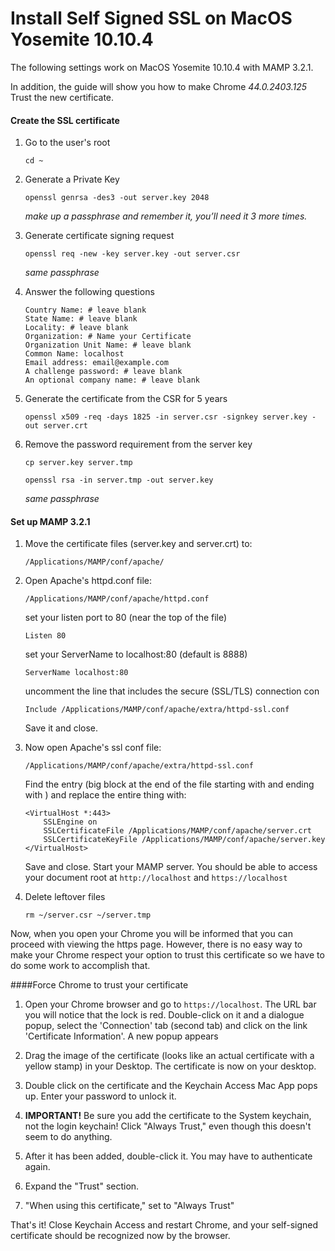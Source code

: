 # Install Self Signed SSL on MacOS Yosemite 10.10.4

The following settings work on MacOS Yosemite 10.10.4 with MAMP 3.2.1.

In addition, the guide will show you how to make Chrome *44.0.2403.125* Trust the new certificate.

#### Create the SSL certificate

1. Go to the user's root

    ```cd ~```

2. Generate a Private Key

    ```openssl genrsa -des3 -out server.key 2048```

    *make up a passphrase and remember it, you’ll need it 3 more times.*

3. Generate certificate signing request

	```openssl req -new -key server.key -out server.csr```

	*same passphrase*

4. Answer the following questions

	```
	Country Name: # leave blank
	State Name: # leave blank
	Locality: # leave blank
	Organization: # Name your Certificate
	Organization Unit Name: # leave blank
	Common Name: localhost
	Email address: email@example.com
	A challenge password: # leave blank
	An optional company name: # leave blank
	```

5. Generate the certificate from the CSR for 5 years

	```openssl x509 -req -days 1825 -in server.csr -signkey server.key -out server.crt```

6. Remove the password requirement from the server key

	```cp server.key server.tmp```

	```openssl rsa -in server.tmp -out server.key```

	*same passphrase*

#### Set up MAMP 3.2.1

1. Move the certificate files (server.key and server.crt) to:

	```/Applications/MAMP/conf/apache/```

2. Open Apache's httpd.conf file:

	```/Applications/MAMP/conf/apache/httpd.conf```

	set your listen port to 80 (near the top of the file)

	```Listen 80```


	set your ServerName to localhost:80 (default is 8888)

	```ServerName localhost:80```

	uncomment the line that includes the secure (SSL/TLS) connection con

	```Include /Applications/MAMP/conf/apache/extra/httpd-ssl.conf```

	Save it and close.

3. Now open Apache's ssl conf file:

	```/Applications/MAMP/conf/apache/extra/httpd-ssl.conf```

	Find the <VirtualHost> entry (big block at the end of the file starting with <VirtualHost _default_:443> and ending with </VirtualHost>) and replace the entire thing with:

	```
	<VirtualHost *:443>
        SSLEngine on
        SSLCertificateFile /Applications/MAMP/conf/apache/server.crt
        SSLCertificateKeyFile /Applications/MAMP/conf/apache/server.key
	</VirtualHost>
	```

	Save and close. Start your MAMP server. You should be able to access your document root at 	```http://localhost``` and ```https://localhost```

3. Delete leftover files

	```rm ~/server.csr ~/server.tmp```


Now, when you open your Chrome you will be informed that you can proceed with viewing the https page. However, there is no easy way to make your Chrome respect your option to trust this certificate so we have to do some work to accomplish that.

####Force Chrome to trust your certificate

1. Open your Chrome browser and go to ```https://localhost```. The URL bar you will notice that the lock is red. Double-click on it and a dialogue popup, select the 'Connection' tab (second tab) and click on the link 'Certificate Information'. A new popup appears

2. Drag the image of the certificate (looks like an actual certificate with a yellow stamp) in your Desktop. The certificate is now on your desktop.

3. Double click on the certificate and the Keychain Access Mac App pops up. Enter your password to unlock it.

4. **IMPORTANT!** Be sure you add the certificate to the System keychain, not the login keychain! Click "Always Trust," even though this doesn't seem to do anything.

5. After it has been added, double-click it. You may have to authenticate again.

6. Expand the "Trust" section.

7. "When using this certificate," set to "Always Trust"

That's it! Close Keychain Access and restart Chrome, and your self-signed certificate should be recognized now by the browser.

